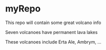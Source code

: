 # myRepo
This repo will contain some great volcano info

Seven volcanoes have permanent lava lakes

These volcanoes include Erta Ale, Ambrym, ...